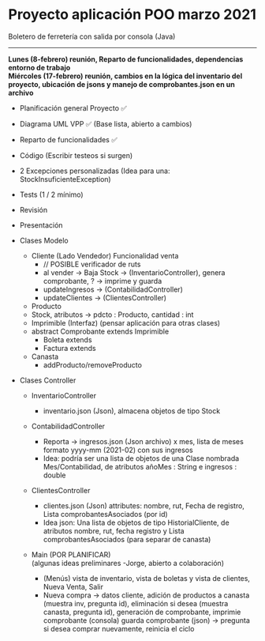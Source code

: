 # Proyecto aplicación POO marzo 2021  

Boletero de ferretería con salida por consola (Java)  

---

**Lunes (8-febrero) reunión, Reparto de funcionalidades, dependencias entorno de trabajo**  
**Miércoles (17-febrero) reunión, cambios en la lógica del inventario del proyecto, ubicación de jsons y manejo de comprobantes.json en un archivo**

- Planificación general Proyecto ✅
- Diagrama UML VPP ✅ (Base lista, abierto a cambios)
- Reparto de funcionalidades ✅
- Código (Escribir testeos si surgen)
- 2 Excepciones personalizadas (Idea para una: StockInsuficienteException)
- Tests (1 / 2 mínimo)
- Revisión
- Presentación

- Clases Modelo
    - Cliente (Lado Vendedor) Funcionalidad venta  
        - // POSIBLE verificador de ruts  
        - al vender -> Baja Stock -> (InventarioController), genera comprobante, ? -> imprime y guarda  
        - updateIngresos -> (ContabilidadController)  
        - updateClientes -> (ClientesController)
    - Producto  
    - Stock, atributos -> pdcto : Producto, cantidad : int
    - Imprimible (Interfaz) (pensar aplicación para otras clases)  
    - abstract Comprobante extends Imprimible  
        - Boleta extends  
        - Factura extends  
    - Canasta  
        - addProducto/removeProducto  


- Clases Controller
    - InventarioController  
        - inventario.json (Json), almacena objetos de tipo Stock  

    - ContabilidadController  
        - Reporta -> ingresos.json (Json archivo) x mes, lista de meses formato yyyy-mm (2021-02) con sus ingresos  
        - Idea: podría ser una lista de objetos de una Clase nombrada  Mes/Contabilidad, de atributos añoMes : String e ingresos : double  

    - ClientesController  
        - clientes.json (Json) attributes: nombre, rut, Fecha de registro, Lista comprobantesAsociados (por id)
        - Idea json: Una lista de objetos de tipo HistorialCliente, de atributos nombre, rut, fecha registro y Lista comprobantesAsociados (para separar de canasta)  

    - Main (POR PLANIFICAR)  
        (algunas ideas preliminares -Jorge, abierto a colaboración)  
        - (Menús) vista de inventario, vista de boletas y vista de clientes, Nueva Venta, Salir
        - Nueva compra -> datos cliente, adición de productos a canasta (muestra inv, pregunta id), eliminación si desea (muestra canasta, pregunta id), generación de comprobante, imprimie comprobante (consola) guarda comprobante (json) ->  pregunta si desea comprar nuevamente, reinicia el ciclo


